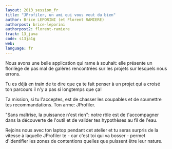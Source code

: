 ```yaml
---
layout: 2013_session_fr
title: "JProfiler, un ami qui vous veut du bien"
author: Brice LEPORINI (et Florent RAMIERE)
authorpost: brice-leporini
authorpost2: florent-ramiere
track: 13_java
code: s13ja1g
web: 
language: fr
---
```


Nous avons une belle application qui rame à souhait: elle présente un florilège de pas mal de galères rencontrées sur les projets sur lesquels nous errons. 

Tu es déjà en train de te dire que ça te fait penser à un projet qui a croisé ton parcours il n'y a pas si longtemps que ça!

Ta mission, si tu l'acceptes, est de chasser les coupables et de soumettre tes recommandations. Ton arme: JProfiler. 

"Sans maîtrise, la puissance n'est rien": notre rôle est de t'accompagner dans la découverte de l'outil et de valider tes hypothèses au fil de l'eau.

Rejoins nous avec ton laptop pendant cet atelier et tu seras surpris de la vitesse à laquelle JProfiler te - car c'est toi qui va bosser - permet d'identifier les zones de contentions quelles que puissent être leur nature.